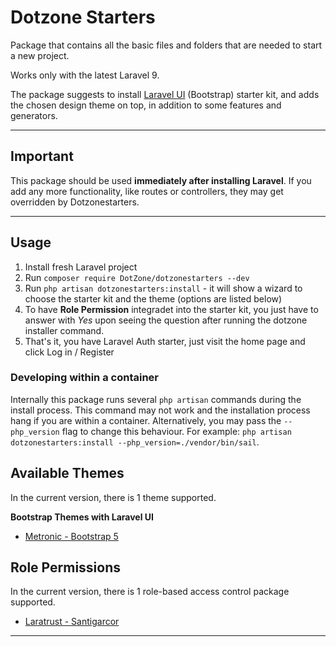 # Dotzone Starters

Package that contains all the basic files and folders that are needed to start a new project.

Works only with the latest Laravel 9.

The package suggests to install [Laravel UI](https://github.com/laravel/ui) (Bootstrap) starter kit, and adds the chosen design theme on top, in addition to some features and generators.

---

## Important

This package should be used **immediately after installing Laravel**. If you add any more functionality, like routes or controllers, they may get overridden by Dotzonestarters.

---

## Usage

1. Install fresh Laravel project
2. Run `composer require DotZone/dotzonestarters --dev`
3. Run `php artisan dotzonestarters:install` - it will show a wizard to choose the starter kit and the theme (options are listed below)
4. To have **Role Permission** integradet into the starter kit, you just have to answer with *Yes* upon seeing the question after running the dotzone installer command.
5. That's it, you have Laravel Auth starter, just visit the home page and click Log in / Register

### Developing within a container

Internally this package runs several `php artisan` commands during the install process. This command may not work and the installation process hang if you are within a container. Alternatively, you may pass the `--php_version` flag to change this behaviour. For example: `php artisan dotzonestarters:install --php_version=./vendor/bin/sail`.


## Available Themes

In the current version, there is 1 theme supported. 

**Bootstrap Themes with Laravel UI**

- [Metronic - Bootstrap 5](https://https://keenthemes.com/metronic8/)

## Role Permissions

In the current version, there is 1 role-based access control package supported.

- [Laratrust - Santigarcor](https://laratrust.santigarcor.me)



---